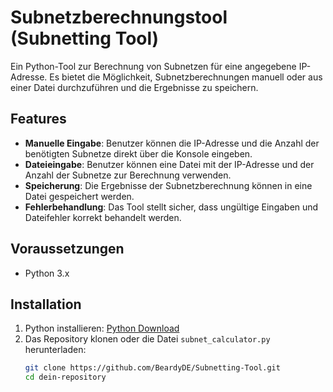 # Subnetzberechnungstool (Subnetting Tool)

Ein Python-Tool zur Berechnung von Subnetzen für eine angegebene IP-Adresse. Es bietet die Möglichkeit, Subnetzberechnungen manuell oder aus einer Datei durchzuführen und die Ergebnisse zu speichern.

## Features
- **Manuelle Eingabe**: Benutzer können die IP-Adresse und die Anzahl der benötigten Subnetze direkt über die Konsole eingeben.
- **Dateieingabe**: Benutzer können eine Datei mit der IP-Adresse und der Anzahl der Subnetze zur Berechnung verwenden.
- **Speicherung**: Die Ergebnisse der Subnetzberechnung können in eine Datei gespeichert werden.
- **Fehlerbehandlung**: Das Tool stellt sicher, dass ungültige Eingaben und Dateifehler korrekt behandelt werden.

## Voraussetzungen
- Python 3.x

## Installation

1. Python installieren: [Python Download](https://www.python.org/downloads/)
2. Das Repository klonen oder die Datei `subnet_calculator.py` herunterladen:
   ```bash
   git clone https://github.com/BeardyDE/Subnetting-Tool.git
   cd dein-repository
